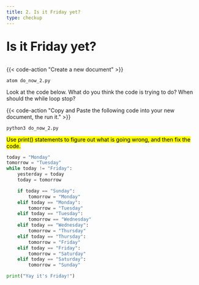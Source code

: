 ```yaml
---
title: 2. Is it Friday yet?
type: checkup
---
```


<p style="font-size:32px;font-weight:bold">Is it Friday yet?</p>

{{< code-action "Create a new document" >}}
```shell
atom do_now_2.py
```

Look at the code below. What do you think the code is trying to do? When should the while loop stop?

{{< code-action "Copy and Paste the following code into your new document, the run it." >}}
```shell
python3 do_now_2.py
```
<mark> Use print() statements to figure out what is going wrong, and then fix the code. </mark>

```python
today = "Monday"
tomorrow = "Tuesday"
while today != "Friday":
    yesterday = today
    today = tomorrow

    if today == "Sunday":
        tomorrow = "Monday"
    elif today == "Monday":
        tomorrow = "Tuesday"
    elif today == "Tuesday":
        tomorrow == "Wednesday"
    elif today == "Wednesday":
        tomorrow = "Thursday"
    elif today == "Thursday":
        tomorrow = "Friday"
    elif today == "Friday":
        tomorrow = "Saturday"
    elif today == "Saturday":
        tomorrow = "Sunday"

print("Yay it's Friday!")
```
<br>

